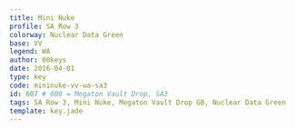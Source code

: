 ```yaml
---
title: Mini Nuke
profile: SA Row 3
colorway: Nuclear Data Green
base: VV
legend: WA
author: 00keys
date: 2016-04-01
type: key
code: mininuke-vv-wa-sa3
id: 607 # 600 = Megaton Vault Drop, SA3
tags: SA Row 3, Mini Nuke, Megaton Vault Drop GB, Nuclear Data Green
template: key.jade
---
```


<span class="more"> 

